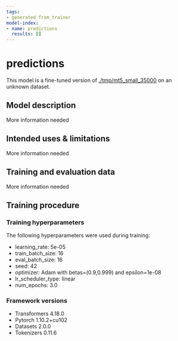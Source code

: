 ```yaml
---
tags:
- generated_from_trainer
model-index:
- name: predictions
  results: []
---
```


<!-- This model card has been generated automatically according to the information the Trainer had access to. You
should probably proofread and complete it, then remove this comment. -->

# predictions

This model is a fine-tuned version of [./tmp/mt5_small_35000](https://huggingface.co/./tmp/mt5_small_35000) on an unknown dataset.

## Model description

More information needed

## Intended uses & limitations

More information needed

## Training and evaluation data

More information needed

## Training procedure

### Training hyperparameters

The following hyperparameters were used during training:
- learning_rate: 5e-05
- train_batch_size: 16
- eval_batch_size: 16
- seed: 42
- optimizer: Adam with betas=(0.9,0.999) and epsilon=1e-08
- lr_scheduler_type: linear
- num_epochs: 3.0

### Framework versions

- Transformers 4.18.0
- Pytorch 1.10.2+cu102
- Datasets 2.0.0
- Tokenizers 0.11.6
